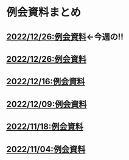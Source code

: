 # 例会資料まとめ
## [2022/12/26:例会資料](./2022/2023-0120.md)←**今週の!!**
## [2022/12/26:例会資料](./2022/2022-1223.md)
## [2022/12/16:例会資料](./2022/2022-1216.md)
## [2022/12/09:例会資料](./2022/2022-1209.md)
## [2022/11/18:例会資料](./2022/2022-1118.md)
## [2022/11/04:例会資料](./2022/2022-1104.md)

